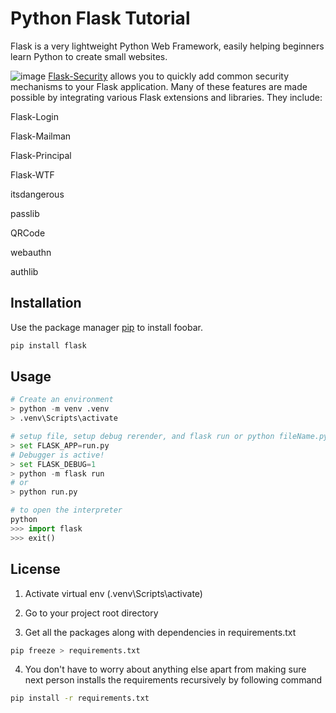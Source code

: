 # Python Flask Tutorial

Flask is a very lightweight Python Web Framework, easily helping beginners learn Python to create small websites.

![image](https://github.com/NguyenHHKiet/BOOKSTORE-MANAGEMENT-TOPIC/assets/52524133/4bdebee6-66e3-40e2-bc59-f188b1e8cf92)
[Flask-Security](https://flask-security-too.readthedocs.io/en/stable/index.html) allows you to quickly add common security mechanisms to your Flask application.
Many of these features are made possible by integrating various Flask extensions and libraries. They include:

Flask-Login

Flask-Mailman

Flask-Principal

Flask-WTF

itsdangerous

passlib

QRCode

webauthn

authlib

## Installation

Use the package manager [pip](https://pip.pypa.io/en/stable/) to install foobar.

```bash
pip install flask
```

## Usage

```python
# Create an environment
> python -m venv .venv
> .venv\Scripts\activate

# setup file, setup debug rerender, and flask run or python fileName.py
> set FLASK_APP=run.py
# Debugger is active!
> set FLASK_DEBUG=1
> python -m flask run
# or
> python run.py

# to open the interpreter
python
>>> import flask
>>> exit()

```

## License

1. Activate virtual env (.venv\Scripts\activate)

2. Go to your project root directory

3. Get all the packages along with dependencies in requirements.txt

```bash
pip freeze > requirements.txt
```

4. You don't have to worry about anything else apart from making sure next person installs the requirements recursively by following command

```bash
pip install -r requirements.txt
```
